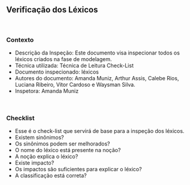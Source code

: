 ## **Verificação dos Léxicos**
<br />

### Contexto

- Descrição da Inspeção: Este documento visa inspecionar todos os léxicos criados na fase de modelagem.
- Técnica utilizada: Técnica de Leitura Check-List
- Documento inspecionado: léxicos
- Autores do documento: Amanda Muniz, Arthur Assis, Calebe Rios, Luciana Ribeiro, Vítor Cardoso e Waysman Silva.
- Inspetora: Amanda Muniz

<br />

### Checklist

- Esse é o check-list que servirá de base para a inspeção dos léxicos.
- Existem sinônimos?
- Os sinônimos podem ser melhorados?
- O nome do léxico está presente na noção?
- A noção explica o léxico?
- Existe impacto?
- Os impactos são suficientes para explicar o léxico?
- A classificação está correta?


